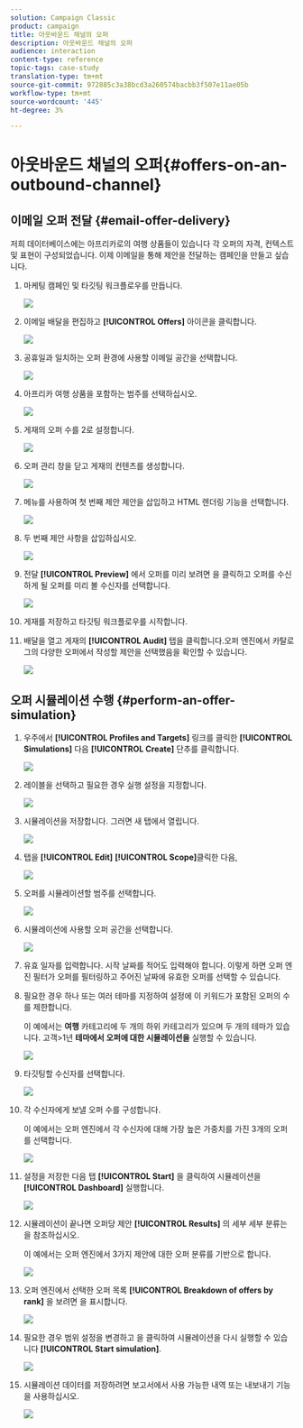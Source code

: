 ```yaml
---
solution: Campaign Classic
product: campaign
title: 아웃바운드 채널의 오퍼
description: 아웃바운드 채널의 오퍼
audience: interaction
content-type: reference
topic-tags: case-study
translation-type: tm+mt
source-git-commit: 972885c3a38bcd3a260574bacbb3f507e11ae05b
workflow-type: tm+mt
source-wordcount: '445'
ht-degree: 3%

---
```



# 아웃바운드 채널의 오퍼{#offers-on-an-outbound-channel}

## 이메일 오퍼 전달 {#email-offer-delivery}

저희 데이터베이스에는 아프리카로의 여행 상품들이 있습니다 각 오퍼의 자격, 컨텍스트 및 표현이 구성되었습니다. 이제 이메일을 통해 제안을 전달하는 캠페인을 만들고 싶습니다.

1. 마케팅 캠페인 및 타깃팅 워크플로우를 만듭니다.

   ![](assets/offer_delivery_example_001.png)

1. 이메일 배달을 편집하고 **[!UICONTROL Offers]** 아이콘을 클릭합니다.

   ![](assets/offer_delivery_example_002.png)

1. 공휴일과 일치하는 오퍼 환경에 사용할 이메일 공간을 선택합니다.

   ![](assets/offer_delivery_example_003.png)

1. 아프리카 여행 상품을 포함하는 범주를 선택하십시오.

   ![](assets/offer_delivery_example_004.png)

1. 게재의 오퍼 수를 2로 설정합니다.

   ![](assets/offer_delivery_example_005.png)

1. 오퍼 관리 창을 닫고 게재의 컨텐츠를 생성합니다.

   ![](assets/offer_delivery_example_006.png)

1. 메뉴를 사용하여 첫 번째 제안 제안을 삽입하고 HTML 렌더링 기능을 선택합니다.

   ![](assets/offer_delivery_example_007.png)

1. 두 번째 제안 사항을 삽입하십시오.

   ![](assets/offer_delivery_example_008.png)

1. 전달 **[!UICONTROL Preview]** 에서 오퍼를 미리 보려면 을 클릭하고 오퍼를 수신하게 될 오퍼를 미리 볼 수신자를 선택합니다.

   ![](assets/offer_delivery_example_009.png)

1. 게재를 저장하고 타깃팅 워크플로우를 시작합니다.
1. 배달을 열고 게재의 **[!UICONTROL Audit]** 탭을 클릭합니다.오퍼 엔진에서 카탈로그의 다양한 오퍼에서 작성할 제안을 선택했음을 확인할 수 있습니다.

   ![](assets/offer_delivery_example_010.png)

## 오퍼 시뮬레이션 수행 {#perform-an-offer-simulation}

1. 우주에서 **[!UICONTROL Profiles and Targets]** 링크를 클릭한 **[!UICONTROL Simulations]** 다음 **[!UICONTROL Create]** 단추를 클릭합니다.

   ![](assets/offer_simulation_001.png)

1. 레이블을 선택하고 필요한 경우 실행 설정을 지정합니다.

   ![](assets/offer_simulation_example_002.png)

1. 시뮬레이션을 저장합니다. 그러면 새 탭에서 열립니다.

   ![](assets/offer_simulation_example_003.png)

1. 탭을 **[!UICONTROL Edit]** **[!UICONTROL Scope]**&#x200B;클릭한 다음,

   ![](assets/offer_simulation_example_004.png)

1. 오퍼를 시뮬레이션할 범주를 선택합니다.

   ![](assets/offer_simulation_example_005.png)

1. 시뮬레이션에 사용할 오퍼 공간을 선택합니다.

   ![](assets/offer_simulation_example_006.png)

1. 유효 일자를 입력합니다. 시작 날짜를 적어도 입력해야 합니다. 이렇게 하면 오퍼 엔진 필터가 오퍼를 필터링하고 주어진 날짜에 유효한 오퍼를 선택할 수 있습니다.
1. 필요한 경우 하나 또는 여러 테마를 지정하여 설정에 이 키워드가 포함된 오퍼의 수를 제한합니다.

   이 예에서는 **여행** 카테고리에 두 개의 하위 카테고리가 있으며 두 개의 테마가 있습니다. 고객>1년 **테마에서 오퍼에 대한 시뮬레이션을** 실행할 수 있습니다.

   ![](assets/offer_simulation_example_007.png)

1. 타깃팅할 수신자를 선택합니다.

   ![](assets/offer_simulation_example_008.png)

1. 각 수신자에게 보낼 오퍼 수를 구성합니다.

   이 예에서는 오퍼 엔진에서 각 수신자에 대해 가장 높은 가중치를 가진 3개의 오퍼를 선택합니다.

   ![](assets/offer_simulation_example_009.png)

1. 설정을 저장한 다음 탭 **[!UICONTROL Start]** 을 클릭하여 시뮬레이션을 **[!UICONTROL Dashboard]** 실행합니다.

   ![](assets/offer_simulation_example_010.png)

1. 시뮬레이션이 끝나면 오퍼당 제안 **[!UICONTROL Results]** 의 세부 세부 분류는 을 참조하십시오.

   이 예에서는 오퍼 엔진에서 3가지 제안에 대한 오퍼 분류를 기반으로 합니다.

   ![](assets/offer_simulation_example_011.png)

1. 오퍼 엔진에서 선택한 오퍼 목록 **[!UICONTROL Breakdown of offers by rank]** 을 보려면 을 표시합니다.

   ![](assets/offer_simulation_example_012.png)

1. 필요한 경우 범위 설정을 변경하고 을 클릭하여 시뮬레이션을 다시 실행할 수 있습니다 **[!UICONTROL Start simulation]**.

   ![](assets/offer_simulation_example_010.png)

1. 시뮬레이션 데이터를 저장하려면 보고서에서 사용 가능한 내역 또는 내보내기 기능을 사용하십시오.

   ![](assets/offer_simulation_example_013.png)

